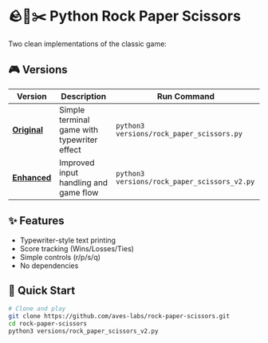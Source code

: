 # 🪨📄✂️ Python Rock Paper Scissors

Two clean implementations of the classic game:

## 🎮 Versions
| Version | Description | Run Command |
|---------|-------------|-------------|
| **[Original](versions/rock_paper_scissors.py)** | Simple terminal game with typewriter effect | `python3 versions/rock_paper_scissors.py` |
| **[Enhanced](versions/rock_paper_scissors_v2.py)** | Improved input handling and game flow | `python3 versions/rock_paper_scissors_v2.py` |

## ✨ Features
- Typewriter-style text printing
- Score tracking (Wins/Losses/Ties)
- Simple controls (r/p/s/q)
- No dependencies

## 🚀 Quick Start
```bash
# Clone and play
git clone https://github.com/aves-labs/rock-paper-scissors.git
cd rock-paper-scissors
python3 versions/rock_paper_scissors_v2.py
